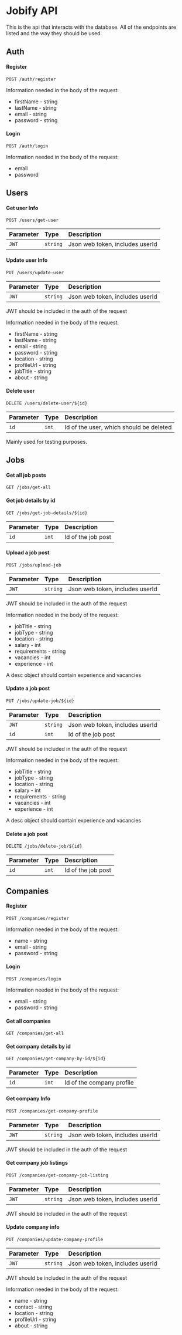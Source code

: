 
# Jobify API

This is the api that interacts with the database. All of the endpoints are listed and the way they should be used.



## Auth

#### Register
`POST /auth/register`

Information needed in the body of the request: 
- firstName - string
- lastName - string
- email - string
- password - string

#### Login
`POST /auth/login`

Information needed in the body of the request: 
- email
- password

## Users

#### Get user Info
`POST /users/get-user`

| Parameter | Type     | Description                |
| :-------- | :------- | :------------------------- |
| `JWT` | `string` | Json web token, includes userId |

#### Update user Info
`PUT /users/update-user`

| Parameter | Type     | Description                |
| :-------- | :------- | :------------------------- |
| `JWT` | `string` | Json web token, includes userId |

JWT should be included in the auth of the request

Information needed in the body of the request: 
- firstName - string
- lastName - string
- email - string
- password - string
- location - string
- profileUrl - string
- jobTitle - string
- about - string

#### Delete user
`DELETE /users/delete-user/${id}`

| Parameter | Type     | Description                |
| :-------- | :------- | :------------------------- |
| `id` | `int` | Id of the user, which should be deleted |

Mainly used for testing purposes.

## Jobs

#### Get all job posts

`GET /jobs/get-all`

#### Get job details by id

`GET /jobs/get-job-details/${id}`

| Parameter | Type     | Description                |
| :-------- | :------- | :------------------------- |
| `id` | `int` | Id of the job post   |

#### Upload a job post

`POST /jobs/upload-job`

| Parameter | Type     | Description                |
| :-------- | :------- | :------------------------- |
| `JWT` | `string` | Json web token, includes userId |

JWT should be included in the auth of the request

Information needed in the body of the request: 
- jobTitle - string
- jobType - string
- location - string
- salary - int
- requirements - string
- vacancies - int
- experience - int

A desc object should contain experience and vacancies

#### Update a job post

`PUT /jobs/update-job/${id}`

| Parameter | Type     | Description                |
| :-------- | :------- | :------------------------- |
| `JWT` | `string` | Json web token, includes userId |
| `id` | `int` | Id of the job post   |

JWT should be included in the auth of the request

Information needed in the body of the request: 
- jobTitle - string
- jobType - string
- location - string
- salary - int
- requirements - string
- vacancies - int
- experience - int

A desc object should contain experience and vacancies

#### Delete a job post

`DELETE /jobs/delete-job/${id}`

| Parameter | Type     | Description                |
| :-------- | :------- | :------------------------- |
| `id` | `int` | Id of the job post   |

## Companies

#### Register

`POST /companies/register`

Information needed in the body of the request: 
- name - string
- email - string
- password - string

#### Login

`POST /companies/login`

Information needed in the body of the request: 
- email - string
- password - string

#### Get all companies

`GET /companies/get-all`

#### Get company details by id

`GET /companies/get-company-by-id/${id}`

| Parameter | Type     | Description                |
| :-------- | :------- | :------------------------- |
| `id` | `int` | Id of the company profile   |

#### Get company Info
`POST /companies/get-company-profile`

| Parameter | Type     | Description                |
| :-------- | :------- | :------------------------- |
| `JWT` | `string` | Json web token, includes userId |

JWT should be included in the auth of the request

#### Get company job listings
`POST /companies/get-company-job-listing`

| Parameter | Type     | Description                |
| :-------- | :------- | :------------------------- |
| `JWT` | `string` | Json web token, includes userId |

JWT should be included in the auth of the request

#### Update company info
`PUT /companies/update-company-profile`

| Parameter | Type     | Description                |
| :-------- | :------- | :------------------------- |
| `JWT` | `string` | Json web token, includes userId |

JWT should be included in the auth of the request

Information needed in the body of the request: 
- name - string
- contact - string
- location - string
- profileUrl - string
- about - string
